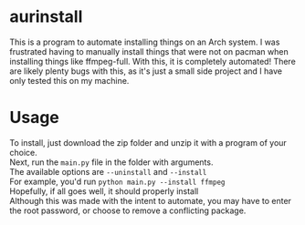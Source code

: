 # aurinstall
This is a program to automate installing things on an Arch system. I was frustrated having to manually install things that were not on pacman when installing things like ffmpeg-full. With this, it is completely automated! There are likely plenty bugs with this, as it's just a small side project and I have only tested this on my machine.

# Usage
To install, just download the zip folder and unzip it with a program of your choice. <br>
Next, run the `main.py` file in the folder with arguments. <br>
The available options are `--uninstall` and `--install` <br>
For example, you'd run `python main.py --install ffmpeg` <br>
Hopefully, if all goes well, it should properly install <br>
Although this was made with the intent to automate, you may have to enter the root password, or choose to remove a conflicting package. <br>